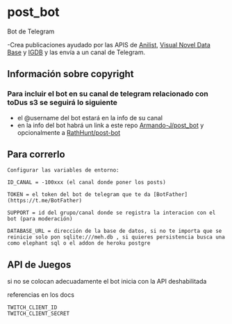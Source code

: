 # post_bot

Bot de Telegram

-Crea publicaciones ayudado por las APIS de [Anilist](https://anilist.gitbook.io/anilist-apiv2-docs/), [Visual Novel Data Base](https://vndb.org) y [IGDB](https://api-docs.igdb.com/) y las envía a un canal de Telegram.

## Información sobre copyright

### Para incluir el bot en su canal de telegram relacionado con toDus s3 se seguirá lo siguiente

- el @username del bot estará en la info de su canal
- en la info del bot habrá un link a este repo [Armando-J/post_bot](https://github.com/Armando-J/post_bot) y opcionalmente a [RathHunt/post-bot](https://github.com/RathHunt/post_bot)

## Para correrlo

    Configurar las variables de entorno:

    ID_CANAL = -100xxx (el canal donde poner los posts)

    TOKEN = el token del bot de telegram que te da [BotFather](https://t.me/BotFather)

    SUPPORT = id del grupo/canal donde se registra la interacion con el bot (para moderación)

    DATABASE_URL = dirección de la base de datos, si no te importa que se reinicie solo pon sqlite:///meh.db , si quieres persistencia busca una como elephant sql o el addon de heroku postgre

## API de Juegos

si no se colocan adecuadamente el bot inicia con la API deshabilitada

referencias en los docs

    TWITCH_CLIENT_ID
    TWITCH_CLIENT_SECRET
